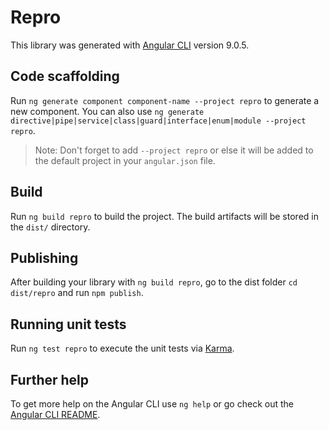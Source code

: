 # Repro

This library was generated with [Angular CLI](https://github.com/angular/angular-cli) version 9.0.5.

## Code scaffolding

Run `ng generate component component-name --project repro` to generate a new component. You can also use `ng generate directive|pipe|service|class|guard|interface|enum|module --project repro`.
> Note: Don't forget to add `--project repro` or else it will be added to the default project in your `angular.json` file. 

## Build

Run `ng build repro` to build the project. The build artifacts will be stored in the `dist/` directory.

## Publishing

After building your library with `ng build repro`, go to the dist folder `cd dist/repro` and run `npm publish`.

## Running unit tests

Run `ng test repro` to execute the unit tests via [Karma](https://karma-runner.github.io).

## Further help

To get more help on the Angular CLI use `ng help` or go check out the [Angular CLI README](https://github.com/angular/angular-cli/blob/master/README.md).
